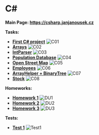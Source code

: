 # C#

**Main Page: https://csharp.janjanousek.cz**

**Tasks:**
* [**First C# project**](https://github.com/patrick11514/VSB/tree/main/CSharp/C1)
    ![C01](https://upload.patrick115.eu/screenshot/jan_CSharp1.png)
* [**Arrays**](https://github.com/patrick11514/VSB/tree/main/CSharp/C2)
    ![C02](https://upload.patrick115.eu/screenshot/jan_CSharp2.png)
* [**IntParser**](https://github.com/patrick11514/VSB/tree/main/CSharp/C03)
    ![C03](https://upload.patrick115.eu/screenshot/jan_CSharp3.png)
* [**Population Database**](https://github.com/patrick11514/VSB/tree/main/CSharp/C04)
    ![C04](https://upload.patrick115.eu/screenshot/jan_CSharp4.png)
* [**Open Street Map**](https://github.com/patrick11514/VSB/tree/main/CSharp/C05)
    ![C05](https://upload.patrick115.eu/screenshot/jan_CSharp5.png)
* [**Employees**](https://github.com/patrick11514/VSB/tree/main/CSharp/C06)
    ![C06](https://upload.patrick115.eu/screenshot/jan_CSharp6.png)
* [**ArrayHelper + BinaryTree**](https://github.com/patrick11514/VSB/tree/main/CSharp/C07)
    ![C07](https://upload.patrick115.eu/screenshot/jan_CSharp7.png)
* [**Stock**](https://github.com/patrick11514/VSB/tree/main/CSharp/C08)
    ![C08](https://upload.patrick115.eu/screenshot/jan_CSharp8.png)

**Homeworks:**
* [**Homework 1**](https://github.com/patrick11514/VSB/tree/main/CSharp/DU1)
    ![DU1](https://upload.patrick115.eu/screenshot/CSharp_DU1.png)
* [**Homework 2**](https://github.com/patrick11514/VSB/tree/main/CSharp/DU2)
    ![DU2](https://upload.patrick115.eu/screenshot/CSharp_DU2.png)
* [**Homework 3**](https://github.com/patrick11514/VSB/tree/main/CSharp/DU3)
    ![DU3](https://upload.patrick115.eu/screenshot/CSharp_DU3)

**Tests:**
* [**Test 1**](https://github.com/patrick11514/VSB/tree/main/CSharp/Test1)
    ![Test1](https://upload.patrick115.eu/screenshot/CSharp_Test1.png)